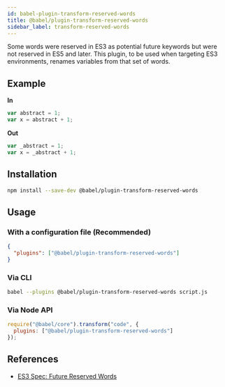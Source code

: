```yaml
---
id: babel-plugin-transform-reserved-words
title: @babel/plugin-transform-reserved-words
sidebar_label: transform-reserved-words
---
```


Some words were reserved in ES3 as potential future keywords but were not
reserved in ES5 and later. This plugin, to be used when targeting ES3
environments, renames variables from that set of words.

## Example

**In**

```javascript
var abstract = 1;
var x = abstract + 1;
```

**Out**

```javascript
var _abstract = 1;
var x = _abstract + 1;
```

## Installation

```sh
npm install --save-dev @babel/plugin-transform-reserved-words
```

## Usage

### With a configuration file (Recommended)

```json
{
  "plugins": ["@babel/plugin-transform-reserved-words"]
}
```

### Via CLI

```sh
babel --plugins @babel/plugin-transform-reserved-words script.js
```

### Via Node API

```javascript
require("@babel/core").transform("code", {
  plugins: ["@babel/plugin-transform-reserved-words"]
});
```

## References

* [ES3 Spec: Future Reserved Words](http://www.ecma-international.org/publications/files/ECMA-ST-ARCH/ECMA-262,%203rd%20edition,%20December%201999.pdf#page=26)

